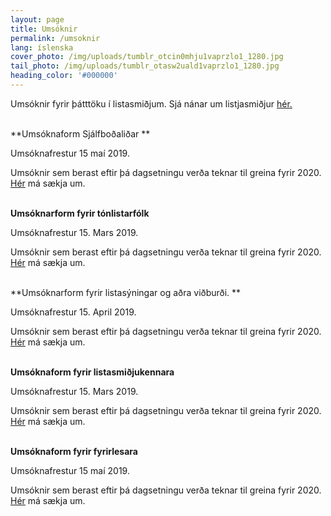 ```yaml
---
layout: page
title: Umsóknir
permalink: /umsoknir
lang: íslenska
cover_photo: /img/uploads/tumblr_otcin0mhju1vaprzlo1_1280.jpg
tail_photo: /img/uploads/tumblr_otasw2uald1vaprzlo1_1280.jpg
heading_color: '#000000'
---
```

Umsóknir fyrir þátttöku í listasmiðjum. Sjá nánar um listjasmiðjur [hér.](http://lunga.is/dagskra)<br><br>

**Umsóknaform Sjálfboðaliðar **

Umsóknafrestur 15 maí 2019. 

Umsóknir sem berast eftir þá dagsetningu verða teknar til greina fyrir 2020. [Hér](https://podio.com/webforms/20703886/1425536) má sækja um. <br><br>

**Umsóknarform fyrir tónlistarfólk**

Umsóknafrestur 15. Mars 2019. 

Umsóknir sem berast eftir þá dagsetningu verða teknar til greina fyrir 2020.  [Hér](https://podio.com/webforms/20769252/1427418) má sækja um.<br><br>

**Umsóknarform fyrir listasýningar og aðra viðburði. **

Umsóknafrestur 15. April 2019. 

Umsóknir sem berast eftir þá dagsetningu verða teknar til greina fyrir 2020. [Hér](https://podio.com/webforms/20769251/1427416) má sækja um. <br><br>

**Umsóknaform fyrir listasmiðjukennara**

Umsóknafrestur 15. Mars 2019. 

Umsóknir sem berast eftir þá dagsetningu verða teknar til greina fyrir 2020. [Hér](https://podio.com/webforms/20769289/1427422) má sækja um. <br><br>

**Umsóknaform fyrir fyrirlesara**

Umsóknafrestur 15 maí 2019. 

Umsóknir sem berast eftir þá dagsetningu verða teknar til greina fyrir 2020.[ Hér](https://podio.com/webforms/20769301/1427427) má sækja um.
